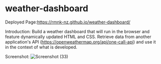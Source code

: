 # weather-dashboard

Deployed Page:https://rmnk-nz.github.io/weather-dashboard/

Introduction:
Build a weather dashboard that will run in the browser and feature dynamically updated HTML and CSS. Retrieve data from another application's API (https://openweathermap.org/api/one-call-api) and use it in the context of what is developed.

Screenshot:
![Screenshot (33)](https://user-images.githubusercontent.com/86906047/135734521-96882bf8-8844-4220-99a6-40fb9fbdff03.png)
